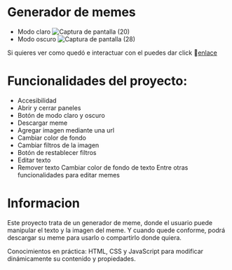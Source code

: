 # Generador de memes 

* Modo claro
![Captura de pantalla (20)](https://github.com/maribelcongo/poyecto2/assets/123903736/27ab3380-18f8-4b05-95e4-a389c7dd10ea)
* Modo oscuro
![Captura de pantalla (28)](https://github.com/maribelcongo/poyecto2/assets/123903736/151ffd08-0dc5-4d30-ad21-70735897f828)


Si quieres ver como quedó e interactuar con el  puedes dar click 💓[enlace](https://maribelcongo.github.io/poyecto2 )



# Funcionalidades del proyecto:

* Accesibilidad
* Abrir y cerrar paneles
* Botón de modo claro y oscuro
* Descargar meme
* Agregar imagen mediante una url
* Cambiar color de fondo
* Cambiar filtros de la imagen
* Botón de restablecer filtros
* Editar texto
* Remover texto
Cambiar color de fondo de texto
Entre otras funcionalidades para editar memes

# Informacion 

Este proyecto trata de un generador de meme, donde el usuario puede manipular el texto y la imagen del meme. Y cuando quede conforme, podrá descargar su meme para usarlo o compartirlo donde quiera.

Conocimientos en práctica: HTML, CSS y JavaScript para modificar dinámicamente su contenido y propiedades.

